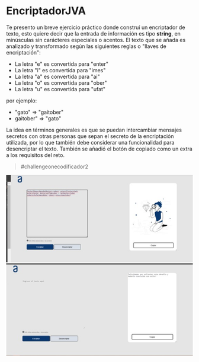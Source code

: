 # EncriptadorJVA

Te presento un breve ejercicio práctico donde construí un encriptador de texto, esto quiere decir que la entrada de información es tipo **string**, en minúsculas sin carácteres especiales o acentos. El texto que se añada es analizado y transformado según las siguientes reglas o "llaves de encriptación":

* La letra "e" es convertida para "enter"
* La letra "i" es convertida para "imes"
* La letra "a" es convertida para "ai"
* La letra "o" es convertida para "ober"
* La letra "u" es convertida para "ufat"

por ejemplo:

- "gato" => "gaitober"
- gaitober" => "gato"

La idea en términos generales es que se puedan intercambiar mensajes secretos con otras personas que sepan el secreto de la encriptación utilizada, por lo que también debe considerar una funcionalidad para desencriptar el texto. También se añadió el botón de copiado como un extra a los requisitos del reto. 

> #challengeonecodificador2

![Video tester informativo](https://github.com/JosueVerAlar/EncriptadorJVA/blob/main/imagenes/tester0.jpg)
![Video tester informativo](https://github.com/JosueVerAlar/EncriptadorJVA/blob/main/imagenes/tester1.jpg)
